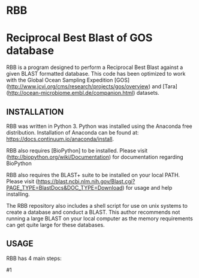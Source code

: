 # RBB
Reciprocal Best Blast of GOS database
========

RBB is a program designed to perform a Reciprocal Best Blast against a given BLAST formatted database. This code has been optimized to work with the Global Ocean Sampling Expedition [GOS] (http://www.jcvi.org/cms/research/projects/gos/overview) and [Tara] (http://ocean-microbiome.embl.de/companion.html) datasets. 

INSTALLATION
------------  

RBB was written in Python 3. Python was installed using the Anaconda free distribution. Installation of Anaconda can be found at: https://docs.continuum.io/anaconda/install.

RBB also requires [BioPython] to be installed. Please visit (http://biopython.org/wiki/Documentation) for documentation regarding BioPython

RBB also requires the BLAST+ suite to be installed on your local PATH. Please visit (https://blast.ncbi.nlm.nih.gov/Blast.cgi?PAGE_TYPE=BlastDocs&DOC_TYPE=Download) for usage and help installing.

The RBB repository also includes a shell script for use on unix systems to create a database and conduct a BLAST. This author recommends not running a large BLAST on your local computer as the memory requirements can get quite large for these databases.

USAGE
-----

RBB has 4 main steps:

#1


